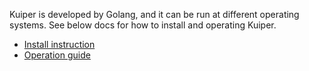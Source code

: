
Kuiper is developed by Golang, and it can be run at different operating systems. See below docs for how to install and operating Kuiper.

- [Install instruction](install/overview.md)
- [Operation guide](operations.md)

